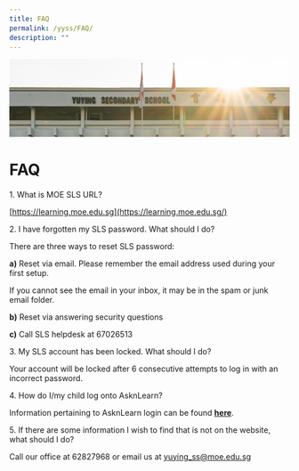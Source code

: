 ```yaml
---
title: FAQ
permalink: /yyss/FAQ/
description: ""
---
```

![](/images/AboutUs.jpg)

FAQ
===

1\. What is MOE SLS URL?

[https://learning.moe.edu.sg](https://learning.moe.edu.sg/)

  

2\. I have forgotten my SLS password. What should I do?

  

There are three ways to reset SLS password:

  

**a)** Reset via email. Please remember the email address used during your first setup.

  

If you cannot see the email in your inbox, it may be in the spam or junk email folder.

  

**b)** Reset via answering security questions

  

**c)** Call SLS helpdesk at 67026513

  

3\. My SLS account has been locked. What should I do?

  

Your account will be locked after 6 consecutive attempts to log in with an incorrect password.

  

4\. How do I/my child log onto AsknLearn?

  

Information pertaining to AsknLearn login can be found [**here**](https://lms.asknlearn.com/corp/UserProfile/ForgotPassword/ForgotRoot.aspx).

  

5\. If there are some information I wish to find that is not on the website, what should I do?

  

Call our office at 62827968 or email us at yuying_ss@moe.edu.sg